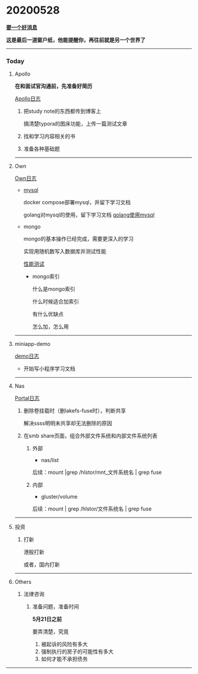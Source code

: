 # 20200528

 **[要一个好消息]()**

**这是最后一道窗户纸，他能提醒你，再往前就是另一个世界了**

---

### Today 

1. Apollo

   **在和面试官沟通前，先准备好简历**

   [Apollo日志](../Project/apollo/Apollo日志.md)

   1. 把study note的东西都传到博客上

      搞清楚typora的图床功能，上传一篇测试文章

      

   2. 找和学习内容相关的书

      
      
   3. 准备各种基础题
   
      
   
   
   
   ---
   
2. Own

   [Own日志](../Project/own/Own日志.md)

   + [mysql](O:\own\doc\部署文档\mysql)

     docker compose部署mysql，并留下学习文档

     golang对mysql的使用，留下学习文档 [golang使用mysql](直接连接到代码)

   + mongo

     mongo的基本操作已经完成，需要更深入的学习

     实现用随机数写入数据库并测试性能

     [性能测试]()

     + mongo索引

       什么是mongo索引

       什么时候适合加索引

       有什么优缺点

       怎么加，怎么用

     

   

   ---

3. miniapp-demo

   [demo日志](../Project/demo/demo日志.md)

   + 开始写小程序学习文档

     

   ---

4. Nas

   [Portal日志](../Project/work/nas/Portal日志.md)

   1. 删除卷挂载时（删lakefs-fuse时），判断共享

      解决ssss明明未共享却无法删除的原因

      

   2. 在smb share页面，组合外部文件系统和内部文件系统列表

      1. 外部

         + nas/list

         后续：mount |grep /hlstor/mnt_文件系统名 | grep fuse

      2. 内部

         + gluster/volume

         后续：mount | grep /hlstor/文件系统名 | grep fuse

      

   

   ---
5. 投资
   
   1. 打新
   
      港股打新
   
      或者，国内打新
   
      
   
   ---
   
6. Others

   1. 法律咨询
      1. 准备问题，准备时间
      
         **5月21日之前**
      
         要弄清楚，究竟
      
         1. 被起诉的风险有多大
         2. 强制执行的房子的可能性有多大
         3. 如何才能不承担债务
      



---











